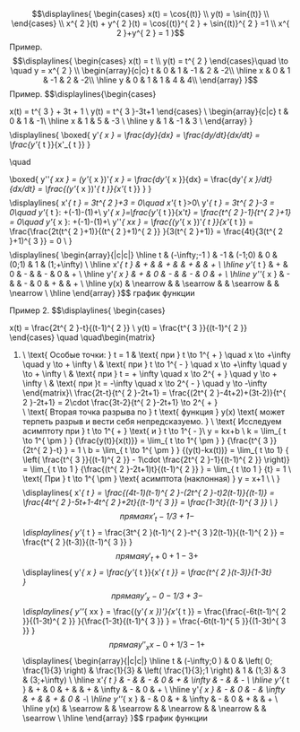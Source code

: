 $$\displaylines{
\begin{cases}
x(t) = \cos{(t)} \\
y(t) = \sin{(t)} \\
\end{cases} \\
x^{ 2 }(t) + y^{ 2 }(t) = \cos{(t)}^{ 2 } + \sin{(t)}^{ 2 } =1 \\
x^{ 2 }+y^{ 2 } = 1
}$$
Пример.
$$\displaylines{
\begin{cases}
x(t) = t  \\
y(t) = t^{ 2 }
\end{cases}\quad \to  \quad y = x^{ 2 } 
\\ \begin{array}{c|c} 
t  &  0 & 1 & -1  & 2 & -2\\
\hline 
x & 0 & 1  & -1 & 2 & -2\\
\hline 
y & 0 & 1 & 1 & 4  & 4\\
\end{array}
}$$
Пример.
$$\displaylines{\begin{cases}

x(t) = t^{ 3 } + 3t + 1 \\
y(t) = t^{ 3 }-3t+1
\end{cases} 
\\ \begin{array}{c|c} 
t  &  0 & 1 & -1\\
\hline 
x & 1 & 5  & -3 \\
\hline 
y & 1 & -1 & 3 \\
\end{array}
}$$
$$\displaylines{
\boxed{
y'_{ x } = \frac{dy}{dx} = \frac{dy/dt}{dx/dt} =  \frac{y'_{ t }}{x'_{ t }}
} 

\quad

\boxed{
y''_{ xx } = (y'_{ x })'_{ x } = \frac{dy'_{ x }}{dx} = \frac{dy'_{ x }/dt}{dx/dt} = \frac{(y'_{ x })'_{ t }}{x'_{ t }} 
}
}$$
$$\displaylines{
x'_{ t } = 3t^{ 2 }+3 = 0\quad x'_{ t }>0\\
y'_{ t } = 3t^{ 2 }-3 = 0\quad y'_{ t }: +(-1)-(1)+\\
y'_{ x }=\frac{y'_{ t }}{x'_t} = \frac{t^{ 2 }-1}{t^{ 2 }+1} = 0\quad y'_{ x }: +(-1)-(1)+\\
y''_{ xx } = \frac{(y'_{ x })'_{ t }}{x'_{ t }} = \frac{\frac{2t(t^{ 2 }+1)}{(t^{ 2 }+1)^{ 2 }} }{3(t^{ 2 }+1)} = \frac{4t}{3(t^{ 2 }+1)^{ 3 }}   = 0 \\
}$$
$$\displaylines{
\begin{array}{|c|c|}
\hline
t & (-\infty;-1 ) & -1 & (-1;0) & 0 & (0;1) & 1 & (1;+\infty) \\
\hline 
 x'_{ t } & + &  & + &  & + &  & + \\
\hline
y'_{ t } & + & 0 & - &  & - & 0 & + \\
\hline
y'_{ x } & + & 0 & - &  & - & 0 & + \\
\hline
y''_{ x } & - &  & - & 0 & + &  & + \\
\hline
y(x) & \nearrow  &  & \searrow &  & \searrow &  & \nearrow  \\
\hline
\end{array}
}$$
график функции

Пример 2.
$$\displaylines{
\begin{cases}

x(t) = \frac{2t^{ 2 }-t}{(t-1)^{ 2 }} \\
y(t) =  \frac{t^{ 3 }}{(t-1)^{ 2 }} 
\end{cases} \quad \quad\begin{matrix}
1) \ \text{ Особые точки: } t = 1  & \text{ при  } t \to  1^{ + } \quad x \to  +\infty \quad y  \to  + \infty \\
 & \text{ при } t \to  1^{ - } \quad x \to  +\infty \quad y  \to  + \infty  \\ & \text{ при } t = + \infty \quad x \to 2^{ + } \quad y \to  + \infty \\ 
&  \text{ при }t = -\infty \quad x \to 2^{ - } \quad y \to -\infty
\end{matrix}\\
\frac{2t-t}{t^{ 2 }-2t+1} = \frac{(2t^{ 2 }-4t+2)+(3t-2)}{t^{ 2 }-2t+1} = 2\cdot \frac{3t-2}{t^{ 2 }-2t+1} \to 2^{ + }     
\\
\text{ Вторая точка разрыва по } t \text{ функция } y(x) \text{ может терпеть разрыв и вести себя непредсказуемо. } \\
\text{ Исследуем асимптоту при  } t \to  1^{ + } \text{ и } t \to  1^{ - }\\
y = kx+b \\
k = \lim_{ t \to 1^{ \pm  } } {\frac{y(t)}{x(t)}} = \lim_{ t \to 1^{ \pm  } } {\frac{t^{ 3 }}{2t^{ 2 }-t} } = 1 \\
b = \lim_{ t \to 1^{ \pm  } } {(y(t)-kx(t))} = \lim_{ t \to 1} { \left( \frac{t^{ 3 }}{(t-1)^{ 2 }} - 1\cdot \frac{2t^{ 2 }-1}{(t-1)^{ 2 }}   \right)} = \lim_{ t \to 1 } {\frac{(t^{ 2 }-2t+1)t}{(t-1)^{ 2 }} } = \lim_{ t \to 1 } {t} = 1 \\
\text{ При  } t \to  1^{ \pm  } \text{ асимптота (наклонная) } y = x+1 \\ \\
}$$
$$\displaylines{
x'_{ t } = \frac{(4t-1)(t-1)^{ 2 }-(2t^{ 2 }-t)2(t-1)}{(t-1)} = \frac{4t^{ 2 }-5t+1-4t^{ 2 }+2t}{(t-1)^{ 3 }} = \frac{1-3t}{(t-1)^{ 3 }} \\
}$$
прямая x'_t - 1/3 + 1 -
$$\displaylines{
y'_{ t } = \frac{3t^{ 2 }(t-1)^{ 2 }-t^{ 3 }2(t-1)}{(t-1)^{ 2 }} = \frac{t^{ 2 }(t-3)}{(t-1)^{ 3 }}
}$$
прямая y'_t + 0 + 1 - 3 +
$$\displaylines{
y'_{ x } = \frac{y'_{ t }}{x'_{ t }} = \frac{t^{ 2 }(t-3)}{1-3t}  
}$$
прямая y'_x - 0 - 1/3 + 3 - 
$$\displaylines{
y''_{ xx } = \frac{(y'_{ x })'}{x'_{ t }} = \frac{\frac{-6t(t-1)^{ 2 }}{(1-3t)^{ 2 }} }{\frac{1-3t}{(t-1)^{ 3 }} }   = \frac{-6t(t-1)^{ 5 }}{(1-3t)^{ 3 }}
}$$
прямая y''_xx - 0 + 1/3 - 1 +
$$\displaylines{
\begin{array}{|c|c|}
\hline
t & (-\infty;0 ) & 0 & \left( 0; \frac{1}{3}  \right) & \frac{1}{3} & \left( \frac{1}{3};1 \right) & 1 & (1;3) & 3 & (3;+\infty) \\
\hline 
 x'_{ t } & - &  & - & 0 & + & \infty & - &  & - \\
\hline
y'_{ t } & + & 0 & + &  & + & \infty & - & 0 & + \\
\hline
y'_{ x }  & - & 0 & - & \infty & + &  & + & 0 & -\\
\hline
y''_{ x } & - & 0 & + & \infty & - & 0 & + &  & + \\
\hline
y(x)  & \searrow &  & \searrow &  & \nearrow  &  & \nearrow  &  & \searrow \\
\hline
\end{array}
}$$
график функции

